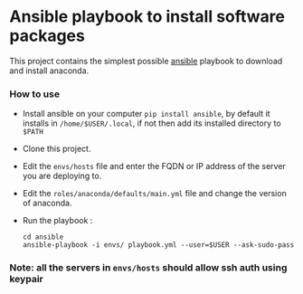 Ansible playbook to install software packages
==============================================


This project contains the simplest possible [ansible](http://docs.ansible.com/ansible) playbook to download and install anaconda.

### How to use

 - Install ansible on your computer `pip install ansible`, by default it installs in `/home/$USER/.local`, if not then add its installed directory to `$PATH` 
 - Clone this project.
 - Edit the `envs/hosts` file and enter the FQDN or IP address of the server you are deploying to.
 - Edit the `roles/anaconda/defaults/main.yml` file and change the version of anaconda.
 - Run the playbook :

      ```
      cd ansible
      ansible-playbook -i envs/ playbook.yml --user=$USER --ask-sudo-pass
      ```
      
### Note: all the servers in `envs/hosts` should allow ssh auth using keypair
